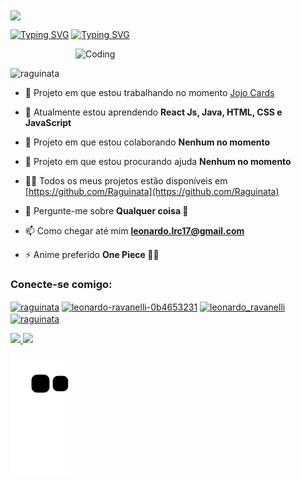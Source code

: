 <img align="center" width="2000" src="https://i.imgur.com/IZ63ToI.gif"/>
⠀

[![Typing SVG](https://readme-typing-svg.herokuapp.com/?color=48D1CC&pause=20000&size=35&center=true&vCenter=true&width=1000&lines=Olá+👋,+meu+nome+é+Leonardo+Ravanelli)](https://git.io/typing-svg)
[![Typing SVG](https://readme-typing-svg.herokuapp.com/?color=48D1CC&size=20&center=true&vCenter=true&width=1000&lines=Sou+um+estudante+da+faculdade+Senac;e+um+programador+apaixonado+pelo+o´que+faz;Seja+Muito+Bem+Vindo(a)+ao+Meu+Perfil+😊)](https://git.io/typing-svg)

⠀
<img align="right" alt="Coding" width="400" src="https://i.pinimg.com/originals/8c/ca/f4/8ccaf44f2a5af2e59dc72decab31a6b8.gif"/>

<p align="left"> <img src="https://komarev.com/ghpvc/?username=raguinata&label=Profile%20views&color=0e75b6&style=flat" alt="raguinata" /> </p>

- 🔭 Projeto em que estou trabalhando no momento [Jojo Cards](https://jojo-cards.vercel.app/)

- 🌱 Atualmente estou aprendendo **React Js, Java, HTML, CSS e JavaScript**

- 👯 Projeto em que estou colaborando **Nenhum no momento**

- 🤝 Projeto em que estou procurando ajuda **Nenhum no momento**

- 👨‍💻 Todos os meus projetos estão disponíveis em [https://github.com/Raguinata](https://github.com/Raguinata)

- 💬 Pergunte-me sobre **Qualquer coisa 🙂**

- 📫 Como chegar até mim **leonardo.lrc17@gmail.com**

- ⚡ Anime preferido **One Piece 🏴‍☠️**

<h3 align="left">Conecte-se comigo:</h3>
<p align="left">
<a href="https://twitter.com/raguinata" target="blank"><img align="center" src="https://raw.githubusercontent.com/rahuldkjain/github-profile-readme-generator/master/src/images/icons/Social/twitter.svg" alt="raguinata" height="30" width="40" /></a>
<a href="https://linkedin.com/in/leonardo-ravanelli-0b4653231" target="blank"><img align="center" src="https://raw.githubusercontent.com/rahuldkjain/github-profile-readme-generator/master/src/images/icons/Social/linked-in-alt.svg" alt="leonardo-ravanelli-0b4653231" height="30" width="40" /></a>
<a href="https://instagram.com/leonardo_ravanelli" target="blank"><img align="center" src="https://raw.githubusercontent.com/rahuldkjain/github-profile-readme-generator/master/src/images/icons/Social/instagram.svg" alt="leonardo_ravanelli" height="30" width="40" /></a>
<a href="https://www.youtube.com/c/raguinata" target="blank"><img align="center" src="https://raw.githubusercontent.com/rahuldkjain/github-profile-readme-generator/master/src/images/icons/Social/youtube.svg" alt="raguinata" height="30" width="40" /></a>
</p>

<div>
  <a href="https://github.com/raguinata">
  <img height="180em" src="https://github-readme-stats.vercel.app/api?username=raguinata&show_icons=true&theme=tokyonight&include_all_commits=true&count_private=true"/>
  <img height="180em" src="https://github-readme-stats.vercel.app/api/top-langs/?username=raguinata&layout=compact&langs_count=7&theme=tokyonight"/>
</div>

![snake gif](https://github.com/Raguinata/Raguinata/blob/output/github-contribution-grid-snake.svg)

